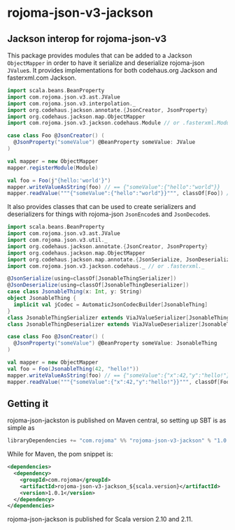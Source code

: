 rojoma-json-v3-jackson
======================

Jackson interop for rojoma-json-v3
----------------------------------

This package provides modules that can be added to a Jackson
`ObjectMapper` in order to have it serialize and deserialize
rojoma-json `JValue`s.  It provides implementations for both
codehaus.org Jackson and fasterxml.com Jackson.

```scala
import scala.beans.BeanProperty
import com.rojoma.json.v3.ast.JValue
import com.rojoma.json.v3.interpolation._
import org.codehaus.jackson.annotate.{JsonCreator, JsonProperty}
import org.codehaus.jackson.map.ObjectMapper
import com.rojoma.json.v3.jackson.codehaus.Module // or .fasterxml.Module

case class Foo @JsonCreator() (
  @JsonProperty("someValue") @BeanProperty someValue: JValue
)

val mapper = new ObjectMapper
mapper.registerModule(Module)

val foo = Foo(j"{hello:'world'}")
mapper.writeValueAsString(foo) // == {"someValue":{"hello":"world"}}
mapper.readValue("""{"someValue":{"hello":"world"}}""", classOf[Foo]) // == foo
```

It also provides classes that can be used to create serializers and
deserializers for things with rojoma-json `JsonEncode`s and
`JsonDecode`s.

```scala
import scala.beans.BeanProperty
import com.rojoma.json.v3.ast.JValue
import com.rojoma.json.v3.util._
import org.codehaus.jackson.annotate.{JsonCreator, JsonProperty}
import org.codehaus.jackson.map.ObjectMapper
import org.codehaus.jackson.map.annotate.{JsonSerialize, JsonDeserialize}
import com.rojoma.json.v3.jackson.codehaus._ // or .fasterxml._

@JsonSerialize(using=classOf[JsonableThingSerializer])
@JsonDeserialize(using=classOf[JsonableThingDeserializer])
case class JsonableThing(x: Int, y: String)
object JsonableThing {
  implicit val jCodec = AutomaticJsonCodecBuilder[JsonableThing]
}
class JsonableThingSerializer extends ViaJValueSerializer[JsonableThing]
class JsonableThingDeserializer extends ViaJValueDeserializer[JsonableThing]

case class Foo @JsonCreator() (
  @JsonProperty("someValue") @BeanProperty someValue: JsonableThing
)

val mapper = new ObjectMapper
val foo = Foo(JsonableThing(42, "hello!"))
mapper.writeValueAsString(foo) // == {"someValue":{"x":42,"y":"hello!"}}
mapper.readValue("""{"someValue":{"x":42,"y":"hello!"}}""", classOf[Foo]) // == foo
```

Getting it
----------

rojoma-json-jackston is published on Maven central, so setting up SBT
is as simple as

```scala
libraryDependencies += "com.rojoma" %% "rojoma-json-v3-jackson" % "1.0.1"
```

While for Maven, the pom snippet is:

```xml
<dependencies>
  <dependency>
    <groupId>com.rojoma</groupId>
    <artifactId>rojoma-json-v3-jackson_${scala.version}</artifactId>
    <version>1.0.1</version>
  </dependency>
</dependencies>
```

rojoma-json-jackson is published for Scala version 2.10 and 2.11.
